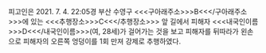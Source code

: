 피고인은 2021. 7. 4. 22:05경 부산 수영구 <<<구아래주소>>>B<<</구아래주소>>>에 있는 <<<추행장소>>>C<<</추행장소>>> 앞 길에서 피해자 <<<내국인이름>>>D<<</내국인이름>>>(여, 28세)가 걸어가는 것을 보고 피해자를 뒤따라가 왼손으로 피해자의 오른쪽 엉덩이를 1회 만져 강제로 추행하였다.